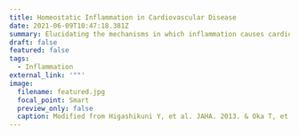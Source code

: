```yaml
---
title: Homeostatic Inflammation in Cardiovascular Disease
date: 2021-06-09T10:47:18.381Z
summary: Elucidating the mechanisms in which inflammation causes cardiovascular disease.
draft: false
featured: false
tags:
  - Inflammation
external_link: '""'
image:
  filename: featured.jpg
  focal_point: Smart
  preview_only: false
  caption: Modified from Higashikuni Y, et al. JAHA. 2013. & Oka T, et al. Nature. 2012.
---
```

